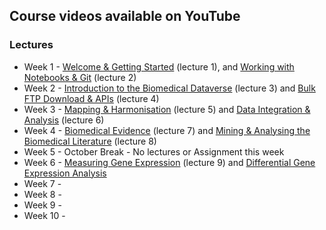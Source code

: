 ## Course videos available on YouTube

### Lectures
- Week 1 - [Welcome & Getting Started](https://youtu.be/RIo4sGYZ_pg) (lecture 1), and [Working with Notebooks & Git](https://youtu.be/LuEavqpq-5M) (lecture 2)
- Week 2 - [Introduction to the Biomedical Dataverse](https://youtu.be/7WLE6iU4kq0) (lecture 3) and [Bulk FTP Download & APIs](https://youtu.be/HzQJSd0trMA) (lecture 4)
- Week 3 - [Mapping & Harmonisation](https://youtu.be/k02mj8ujzCo) (lecture 5) and [Data Integration & Analysis](https://youtu.be/MnLQXnEDNiA) (lecture 6)
- Week 4 - [Biomedical Evidence](https://youtu.be/7HpsMi2hKck) (lecture 7) and [Mining & Analysing the Biomedical Literature](https://youtu.be/nPjq1-Vnm1Q) (lecture 8)
- Week 5 - October Break - No lectures or Assignment this week
- Week 6 - [Measuring Gene Expression](https://youtu.be/CPuo3ShMy5E) (lecture 9) and [Differential Gene Expression Analysis](https://youtu.be/jQbHn5Ix8cA)
- Week 7 -
- Week 8 -
- Week 9 -
- Week 10 -
